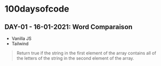 # 100daysofcode

## DAY-01 - 16-01-2021: Word Comparaison

-   Vanilla JS
-   Tailwind

> Return true if the string in the first element of the array contains all of the letters of the string in the second element of the array.
